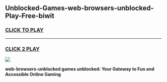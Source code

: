 
## Unblocked-Games-web-browsers-unblocked-Play-Free-biwit
<h3>
<a href="https://premium76.site?title=web-browsers-unblocked&ref=10A">CLICK TO PLAY</a></h3>
<hr>

<h3>
<a href="https://premium76.site?title=web-browsers-unblocked&ref=10A">CLICK 2 PLAY</a>
  
</h3>

<a href="https://premium76.site?title=web-browsers-unblocked&ref=10A"><img src="https://clearcache.store/games.png"></a>


**web-browsers-unblocked games unblocked: Your Gateway to Fun and Accessible Online Gaming**
